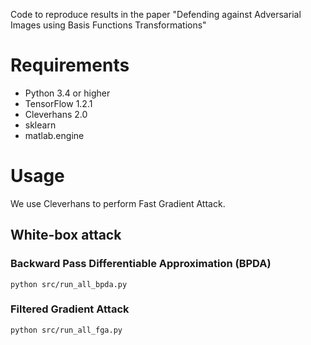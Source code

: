 Code to reproduce results in the paper "Defending against Adversarial Images using Basis Functions Transformations"

# Requirements

- Python 3.4 or higher
- TensorFlow 1.2.1
- Cleverhans 2.0
- sklearn
- matlab.engine

# Usage

We use Cleverhans to perform Fast Gradient Attack. 

## White-box attack

### Backward Pass Differentiable Approximation (BPDA)

```
python src/run_all_bpda.py
```

### Filtered Gradient Attack

```
python src/run_all_fga.py
```


